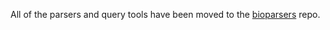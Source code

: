 All of the parsers and query tools have been moved to the [bioparsers](https://github.com/BSDExabio/bioparsers)
repo.
